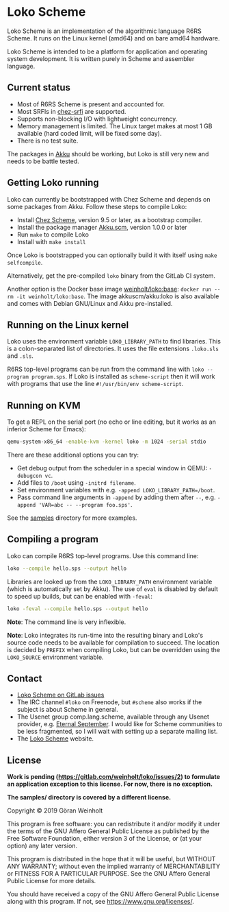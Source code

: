# Loko Scheme

Loko Scheme is an implementation of the algorithmic language R6RS
Scheme. It runs on the Linux kernel (amd64) and on bare amd64
hardware.

Loko Scheme is intended to be a platform for application and operating
system development. It is written purely in Scheme and assembler
language.

## Current status

* Most of R6RS Scheme is present and accounted for.
* Most SRFIs in [chez-srfi][chez-srfi] are supported.
* Supports non-blocking I/O with lightweight concurrency.
* Memory management is limited. The Linux target makes at most 1 GB
  available (hard coded limit, will be fixed some day).
* There is no test suite.

 [chez-srfi]: https://akkuscm.org/packages/chez-srfi/

The packages in [Akku](https://akkuscm.org) should be working, but
Loko is still very new and needs to be battle tested.

## Getting Loko running

Loko can currently be bootstrapped with Chez Scheme and depends on
some packages from Akku. Follow these steps to compile Loko:

* Install [Chez Scheme](https://cisco.github.io/ChezScheme/), version
  9.5 or later, as a bootstrap compiler.
* Install the package manager [Akku.scm](https://akkuscm.org), version
  1.0.0 or later
* Run `make` to compile Loko
* Install with `make install`

Once Loko is bootstrapped you can optionally build it with itself
using `make selfcompile`.

Alternatively, get the pre-compiled `loko` binary from the GitLab CI
system.

Another option is the Docker base image [weinholt/loko:base][docker]:
`docker run --rm -it weinholt/loko:base`. The image akkuscm/akku:loko
is also available and comes with Debian GNU/Linux and Akku
pre-installed.

 [docker]: https://cloud.docker.com/u/weinholt/repository/docker/weinholt/loko

## Running on the Linux kernel

Loko uses the environment variable `LOKO_LIBRARY_PATH` to find
libraries. This is a colon-separated list of directories. It uses the
file extensions `.loko.sls` and `.sls`.

R6RS top-level programs can be run from the command line with `loko
--program program.sps`. If Loko is installed as `scheme-script` then
it will work with programs that use the line `#!/usr/bin/env
scheme-script`.

## Running on KVM

To get a REPL on the serial port (no echo or line editing, but it
works as an inferior Scheme for Emacs):

```sh
qemu-system-x86_64 -enable-kvm -kernel loko -m 1024 -serial stdio
```

There are these additional options you can try:

* Get debug output from the scheduler in a special window in QEMU:
  `-debugcon vc`.
* Add files to `/boot` using `-initrd filename`.
* Set environment variables with e.g. `-append
  LOKO_LIBRARY_PATH=/boot`.
* Pass command line arguments in `-append` by adding them after `--`,
  e.g. `-append 'VAR=abc -- --program foo.sps'`.

See the [samples](samples) directory for more examples.

## Compiling a program

Loko can compile R6RS top-level programs. Use this command line:

```sh
loko --compile hello.sps --output hello
```

Libraries are looked up from the `LOKO_LIBRARY_PATH` environment
variable (which is automatically set by Akku). The use of `eval` is
disabled by default to speed up builds, but can be enabled with
`-feval`:

```sh
loko -feval --compile hello.sps --output hello
```

**Note**: The command line is very inflexible.

**Note**: Loko integrates its run-time into the resulting binary and
Loko's source code needs to be available for compilation to succeed.
The location is decided by `PREFIX` when compiling Loko, but can be
overridden using the `LOKO_SOURCE` environment variable.

## Contact

* [Loko Scheme on GitLab issues](https://gitlab.com/weinholt/loko/issues)
* The IRC channel `#loko` on Freenode, but `#scheme` also works if the
  subject is about Scheme in general.
* The Usenet group comp.lang.scheme, available through any Usenet
  provider,
  e.g. [Eternal September](http://www.eternal-september.org/). I would
  like for Scheme communities to be less fragmented, so I will wait
  with setting up a separate mailing list.
* The [Loko Scheme](https://scheme.fail/) website.

## License

**Work is pending (https://gitlab.com/weinholt/loko/issues/2) to
formulate an application exception to this license. For now, there is
no exception.**

**The samples/ directory is covered by a different license.**

Copyright © 2019 Göran Weinholt

This program is free software: you can redistribute it and/or modify
it under the terms of the GNU Affero General Public License as published by
the Free Software Foundation, either version 3 of the License, or
(at your option) any later version.

This program is distributed in the hope that it will be useful,
but WITHOUT ANY WARRANTY; without even the implied warranty of
MERCHANTABILITY or FITNESS FOR A PARTICULAR PURPOSE.  See the
GNU Affero General Public License for more details.

You should have received a copy of the GNU Affero General Public License
along with this program.  If not, see <https://www.gnu.org/licenses/>.
